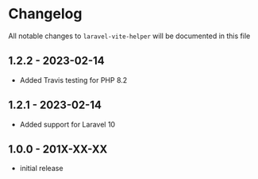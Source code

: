 # Changelog

All notable changes to `laravel-vite-helper` will be documented in this file

## 1.2.2 - 2023-02-14

- Added Travis testing for PHP 8.2

## 1.2.1 - 2023-02-14

- Added support for Laravel 10

## 1.0.0 - 201X-XX-XX

- initial release
